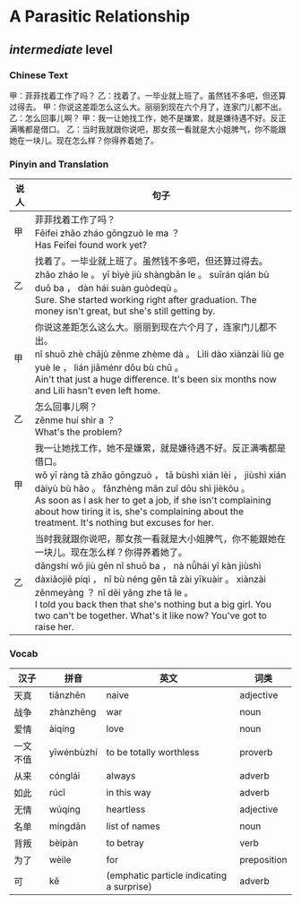 # A Parasitic Relationship
## *intermediate* level

### Chinese Text
甲：菲菲找着工作了吗？
乙：找着了。一毕业就上班了。虽然钱不多吧，但还算过得去。
甲：你说这差距怎么这么大。丽丽到现在六个月了，连家门儿都不出。
乙：怎么回事儿啊？
甲：我一让她找工作，她不是嫌累，就是嫌待遇不好。反正满嘴都是借口。
乙：当时我就跟你说吧，那女孩一看就是大小姐脾气，你不能跟她在一块儿。现在怎么样？你得养着她了。

### Pinyin and Translation
|说人|句子|
|----|----|
|甲|菲菲找着工作了吗？<br />Fēifei zhǎo zháo gōngzuò le ma ？<br />Has Feifei found work yet?|
|乙|找着了。一毕业就上班了。虽然钱不多吧，但还算过得去。<br />zhǎo zháo le 。 yī bìyè jiù shàngbān le 。 suīrán qián bù duō ba ， dàn hái suàn guòdeqù 。<br />Sure. She started working right after graduation. The money isn't great, but she's still getting by.|
|甲|你说这差距怎么这么大。丽丽到现在六个月了，连家门儿都不出。<br />nǐ shuō zhè chājù zěnme zhème dà 。 Lìli dào xiànzài liù ge yuè le ， lián jiāménr dōu bù chū 。<br />Ain't that just a huge difference. It's been six months now and Lili hasn't even left home.|
|乙|怎么回事儿啊？<br />zěnme huí shìr a ？<br />What's the problem?|
|甲|我一让她找工作，她不是嫌累，就是嫌待遇不好。反正满嘴都是借口。<br />wǒ yī ràng tā zhǎo gōngzuò ， tā bùshì xián lèi ， jiùshì xián dàiyù bù hǎo 。 fǎnzhèng mǎn zuǐ dōu shì jièkǒu 。<br />As soon as I ask her to get a job, if she isn't complaining about how tiring it is, she's complaining about the treatment. It's nothing but excuses for her.|
|乙|当时我就跟你说吧，那女孩一看就是大小姐脾气，你不能跟她在一块儿。现在怎么样？你得养着她了。<br />dāngshí wǒ jiù gēn nǐ shuō ba ， nà nǚhái yī kàn jiùshì dàxiǎojiě píqì ， nǐ bù néng gēn tā zài yīkuàir 。 xiànzài zěnmeyàng ？ nǐ děi yǎng zhe tā le 。<br />I told you back then that she's nothing but a big girl. You two can't be together. What's it like now? You've got to raise her.|
### Vocab
|汉子|拼音|英文|词类|
|----|----|----|----|
|天真|tiānzhēn|naive|adjective|
|战争|zhànzhēng|war|noun|
|爱情|àiqíng|love|noun|
|一文不值|yīwénbùzhí|to be totally worthless|proverb|
|从来|cónglái|always|adverb|
|如此|rúcǐ|in this way|adverb|
|无情|wúqíng|heartless|adjective|
|名单|míngdān|list of names|noun|
|背叛|bèipàn|to betray|verb|
|为了|wèile|for|preposition|
|可|kě|(emphatic particle indicating a surprise)|adverb|